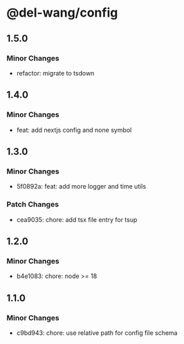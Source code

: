 # @del-wang/config

## 1.5.0

### Minor Changes

- refactor: migrate to tsdown

## 1.4.0

### Minor Changes

- feat: add nextjs config and none symbol

## 1.3.0

### Minor Changes

- 5f0892a: feat: add more logger and time utils

### Patch Changes

- cea9035: chore: add tsx file entry for tsup

## 1.2.0

### Minor Changes

- b4e1083: chore: node >= 18

## 1.1.0

### Minor Changes

- c9bd943: chore: use relative path for config file schema

